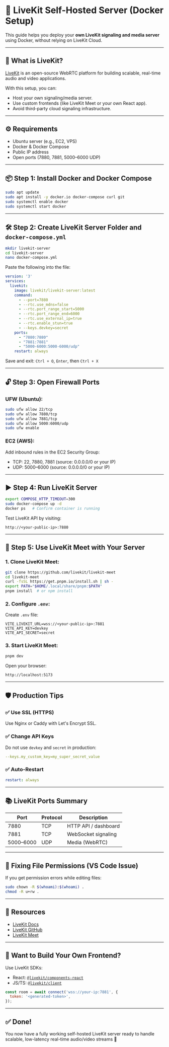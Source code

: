 
# 📡 LiveKit Self-Hosted Server (Docker Setup)

This guide helps you deploy your **own LiveKit signaling and media server** using Docker, without relying on LiveKit Cloud.

---

## 🚀 What is LiveKit?

[LiveKit](https://livekit.io) is an open-source WebRTC platform for building scalable, real-time audio and video applications.

With this setup, you can:

- Host your own signaling/media server.
- Use custom frontends (like LiveKit Meet or your own React app).
- Avoid third-party cloud signaling infrastructure.

---

## ⚙️ Requirements

- Ubuntu server (e.g., EC2, VPS)
- Docker & Docker Compose
- Public IP address
- Open ports (7880, 7881, 5000–6000 UDP)

---

## 📦 Step 1: Install Docker and Docker Compose

```bash
sudo apt update
sudo apt install -y docker.io docker-compose curl git
sudo systemctl enable docker
sudo systemctl start docker
```

---

## 🛠️ Step 2: Create LiveKit Server Folder and `docker-compose.yml`

```bash
mkdir livekit-server
cd livekit-server
nano docker-compose.yml
```

Paste the following into the file:

```yaml
version: '3'
services:
  livekit:
    image: livekit/livekit-server:latest
    command:
      - --port=7880
      - --rtc.use_mdns=false
      - --rtc.port_range_start=5000
      - --rtc.port_range_end=6000
      - --rtc.use_external_ip=true
      - --rtc.enable_stun=true
      - --keys.devkey=secret
    ports:
      - "7880:7880"
      - "7881:7881"
      - "5000-6000:5000-6000/udp"
    restart: always
```

Save and exit: `Ctrl + O`, `Enter`, then `Ctrl + X`

---

## 🔓 Step 3: Open Firewall Ports

### UFW (Ubuntu):
```bash
sudo ufw allow 22/tcp
sudo ufw allow 7880/tcp
sudo ufw allow 7881/tcp
sudo ufw allow 5000:6000/udp
sudo ufw enable
```

### EC2 (AWS):
Add inbound rules in the EC2 Security Group:

- TCP: 22, 7880, 7881 (source: 0.0.0.0/0 or your IP)
- UDP: 5000–6000 (source: 0.0.0.0/0 or your IP)

---

## ▶️ Step 4: Run LiveKit Server

```bash
export COMPOSE_HTTP_TIMEOUT=300
sudo docker-compose up -d
docker ps   # Confirm container is running
```

Test LiveKit API by visiting:
```
http://<your-public-ip>:7880
```

---

## 🧪 Step 5: Use LiveKit Meet with Your Server

### 1. Clone LiveKit Meet:
```bash
git clone https://github.com/livekit/livekit-meet
cd livekit-meet
curl -fsSL https://get.pnpm.io/install.sh | sh -
export PATH="$HOME/.local/share/pnpm:$PATH"
pnpm install  # or npm install
```

### 2. Configure `.env`:

Create `.env` file:

```env
VITE_LIVEKIT_URL=wss://<your-public-ip>:7881
VITE_API_KEY=devkey
VITE_API_SECRET=secret
```

### 3. Start LiveKit Meet:
```bash
pnpm dev
```

Open your browser:
```
http://localhost:5173
```

---

## 🛡️ Production Tips

### ✅ Use SSL (HTTPS)
Use Nginx or Caddy with Let's Encrypt SSL.

### ✅ Change API Keys
Do not use `devkey` and `secret` in production:

```yaml
--keys.my_custom_key=my_super_secret_value
```

### ✅ Auto-Restart
```yaml
restart: always
```

---

## 📚 LiveKit Ports Summary

| Port | Protocol | Description |
|------|----------|-------------|
| 7880 | TCP      | HTTP API / dashboard |
| 7881 | TCP      | WebSocket signaling |
| 5000–6000 | UDP | Media (WebRTC) |

---

## 🧼 Fixing File Permissions (VS Code Issue)

If you get permission errors while editing files:

```bash
sudo chown -R $(whoami):$(whoami) .
chmod -R u+rw .
```

---

## 📎 Resources

- [LiveKit Docs](https://docs.livekit.io/)
- [LiveKit GitHub](https://github.com/livekit)
- [LiveKit Meet](https://github.com/livekit/livekit-meet)

---

## 🧠 Want to Build Your Own Frontend?

Use LiveKit SDKs:

- React: [`@livekit/components-react`](https://docs.livekit.io/client-sdk/react/)
- JS/TS: [`@livekit/client`](https://docs.livekit.io/client-sdk/js/)

```js
const room = await connect('wss://your-ip:7881', {
  token: '<generated-token>',
});
```

---

## ✅ Done!

You now have a fully working self-hosted LiveKit server ready to handle scalable, low-latency real-time audio/video streams 🚀
